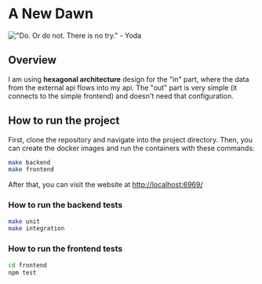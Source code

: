 # A New Dawn

!["Do. Or do not. There is no try." - Yoda](https://media0.giphy.com/media/v1.Y2lkPTc5MGI3NjExcmJubnA3czEyYWlqYnpvYmlqMWtpaXdneWpyaDR0bWF4bGFhajFhayZlcD12MV9pbnRlcm5hbF9naWZfYnlfaWQmY3Q9Zw/26FmQ6EOvLxp6cWyY/giphy.gif)

## Overview

I am using <b>hexagonal architecture</b> design for the "in" part, where the data from the external api flows into my api. The "out" part is very simple (it connects to the simple frontend) and doesn't need that configuration.

## How to run the project

First, clone the repository and navigate into the project directory. Then, you can create the docker images and run the containers with these commands:

```bash
make backend
make frontend
```
After that, you can visit the website at <a href="http://stackoverflow.com">http://localhost:6969/</a>

### How to run the backend tests

```bash
make unit
make integration
```

### How to run the frontend tests

```bash
cd frontend
npm test
```

